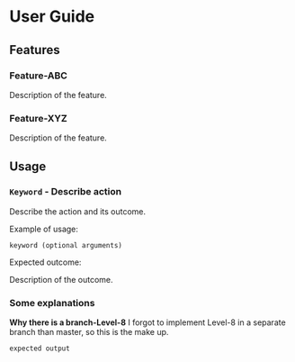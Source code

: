 # User Guide

## Features 

### Feature-ABC

Description of the feature.

### Feature-XYZ

Description of the feature.

## Usage

### `Keyword` - Describe action

Describe the action and its outcome.

Example of usage: 

`keyword (optional arguments)`

Expected outcome:

Description of the outcome.

### Some explanations
**Why there is a branch-Level-8**
I forgot to implement Level-8 in a separate 
branch than master, so this is the make up.
```
expected output
```
